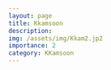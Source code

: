 ```yaml
---
layout: page
title: Kkamsoon
description: 
img: /assets/img/Kkam2.jp2
importance: 2
category: KKamsoon
---
```


